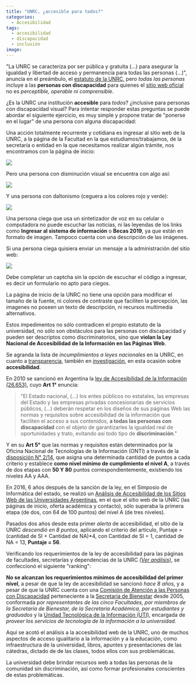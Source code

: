 ```yaml
---
title: "UNRC, ¿accesible para todos?"
categories:
  - Accesibilidad
tags:
  - accesibilidad
  - discapacidad
  - inclusión
image:
---
```


"La UNRC se caracteriza por ser pública  y  gratuita (...) para  asegurar  la  igualdad  y  libertad de  acceso  y  permanencia  para  todas  las 
personas (...)", anuncia en el preámbulo, el [estatuto de la UNRC](https://www.unrc.edu.ar/descargar/EstatutoUNRC.pdf), pero *todas las personas* incluye a las **personas con discapacidad** para quienes el [sitio web oficial](https://www.unrc.edu.ar/) no es *perceptible, operable ni comprensible*.

¿Es la UNRC una institución **accesible** para *todos*? ¿inclusive para personas con discapacidad visual? Para intentar responder estas preguntas se puede abordar el siguiente ejercicio, es muy simple y propone tratar de "ponerse en el lugar" de una persona con alguna discapacidad:

Una acción totalmente recurrente y cotidiana es ingresar al sitio web de la UNRC, a la página de la Facultad en la que estudiamos/trabajamos, de la secretaría o entidad en la que necesitamos realizar algún trámite, nos encontramos con la página de inicio:

![](/images/captura_sitio.png)

Pero una persona con disminución visual se encuentra con algo así:

![](/images/captura_sitio_blur.png)

Y una persona con daltonismo (ceguera a los colores rojo y verde):

![](/images/captura_sitio_protanopia.png)

Una persona ciega que usa un sintetizador de voz en su celular o computadora no puede escuchar las noticias, ni las leyendas de los links como **Ingresar al sistema de información** o **Becas 2019**, ya que están en formato de imagen. Tampoco cuenta con una descripción de las imágenes.

Si una persona ciega quisiera enviar un mensaje a la administración del sitio web:

[![](/images/captcha_unrc.png)](https://sisinfo.unrc.edu.ar/entrada2/contacto-ext.php)

Debe completar un captcha sin la opción de escuchar el código a ingresar, es decir un formulario no apto para ciegos.

La página de inicio de la UNRC no tiene una opción para modificar el tamaño de la fuente, ni colores de contraste que faciliten la percepción, las imagenes no poseen un texto de descripción, ni recursos multimedia alternativos.

Estos impedimentos no sólo contradicen el propio estatuto de la universidad, no sólo son obstáculos para las personas con discapacidad y pueden ser descriptos como discriminatorios, sino que **violan la Ley Nacional de Accesibilidad de la Información en las Páginas Web**.

Se agranda la lista de *incumplimientos a leyes nacionales* en la UNRC, en cuanto a [transparencia](https://unileaks.github.io/presupuesto/sueldos-unrc-hay-un-problema-real/), también en [investigación](https://unileaks.github.io/repositorios%20digitales/de-la-sociedad-para-los-academicos-y-nunca-al-reves/), en esta ocasión sobre **accesibilidad**.

En  2010 se sancionó en Argentina la [ley de Accesibilidad de la Información (26.653)](http://servicios.infoleg.gob.ar/infolegInternet/anexos/175000-179999/175694/norma.htm), cuyo **Art 1°** enuncia:

> "El Estado nacional, (...) los entes públicos no estatales, las empresas del Estado y las empresas privadas concesionarias de servicios públicos, (...)  deberán respetar en los diseños de sus páginas Web las normas y requisitos sobre accesibilidad de la información que faciliten el acceso a sus contenidos, **a todas las personas con discapacidad** con el objeto de garantizarles la igualdad real de oportunidades y trato, evitando así todo tipo de **discriminación**."

Y en su **Art 5°** que las normas y requisitos están determinados por la Oficina Nacional de Tecnologías de la Información (ONTI) a través de la [disposición N° 2/14](http://servicios.infoleg.gob.ar/infolegInternet/anexos/230000-234999/233667/norma.htm), que asigna una determinada cantidad de puntos a cada criterio y establece **como nivel mínimo de cumplimiento el nivel A**, a través de dos etapas con **50 Y 80** puntos correspondientemente, existiendo los niveles AA y AAA.

En 2016, 6 años después de la sanción de la ley, en el Simposio de Informática del estado, se realizó un [Análisis de Accesibilidad de los Sitios Web de las Universidades Argentinas](http://www.clei2017-46jaiio.sadio.org.ar/sites/default/files/Mem/SIE/SIE-11.pdf), en el que el sitio web de la UNRC (las páginas de inicio, oferta académica y contacto), sólo superaba la primera etapa (de dos, con 64 de 100 puntos) del nivel A (de tres niveles).

Pasados dos años desde esta primer *alerta* de accesibilidad, el sitio de la UNRC *descendió en 8 puntos*, aplicando el criterio del artículo, Puntaje = (cantidad de SI + Cantidad de NA)*4, con Cantidad de SI = 1, cantidad de NA = 13, **Puntaje = 56**.

Verificando los requerimientos de la ley de accesibilidad para las páginas de facultades, secretarías y dependencias de la UNRC [*(Ver análisis)*](), se confeccionó el siguiente "ranking":

**No se alcanzan los requerimientos mínimos de accesibilidad del primer nivel**, a pesar de que la ley de accesibilidad se sancionó *hace 8 años*, y a pesar de que la UNRC cuenta con una [Comisión de Atención a las Personas con Discapacidad](https://www.unrc.edu.ar/unrc/bienestar/com-atencion-pers-disc.php) perteneciente a la [Secretaría de Bienestar](https://www.unrc.edu.ar/unrc/bienestar/) desde 2005, conformada por *representantes de las cinco Facultades, por  miembros de la Secretaría de Bienestar, de la Secretaria Académica, por estudiantes y graduados* y la [Unidad Tecnológica de la Información (UTI)](https://www.unrc.edu.ar/unrc/general/uti.php), encargada de *proveer los servicios de tecnología de la información a la universidad.*

Aquí se acotó el análisis a la accesibilidad web de la UNRC, uno de muchos aspectos de acceso igualitario a la información y a la educación, como infraestructura de la universidad, libros, apuntes y presentaciones de las cátedras, dictado de de las clases, todos ellos con sus problemáticas.

La universidad debe brindar recursos web a todas las personas de la comunidad sin discriminación, así como formar profesionales conscientes de estas problemáticas.

